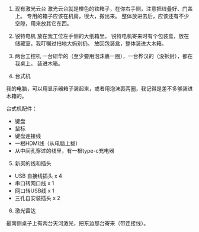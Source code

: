 

1. 现有激光云台
激光云台就是橙色的铁箱子，在你右手侧，注意把线叠好、门盖上。
专用的箱子应该在机房，很大，搬出来。
整体放进去后，应该还有不少空隙，用来放其它东西。

2. 锐特电机
放在我工位左手侧的大纸箱里。
锐特电机寄来时有个包装盒，放在储藏室，我叮嘱过扫地大妈别扔。
放回包装盒，整体装进大木箱。

3. 两台工控机
一台研华的（至少要用泡沫裹一圈），一台桦汉的（没拆封），都在我桌上。
装进木箱。

4. 台式机

我的电脑，可以用显示器箱子装起来，或者用泡沫裹两圈，我记得是差不多够装进木箱的。

台式机配件：
+ 键盘
+ 鼠标
+ 键盘连接线
+ 一根HDMI线（从电脑上拔）
+ 从中间孔穿过的线里，有一根type-c充电器

5. 新买的线和插头

+ USB 自接线插头 x 4
+ 串口转网口线 x 1
+ 网口转USB线 x 1
+ 三孔自安装插头 x 2

6. 激光雷达

最南侧桌子上有两台天河激光，把东边那台寄来（带连接线）。